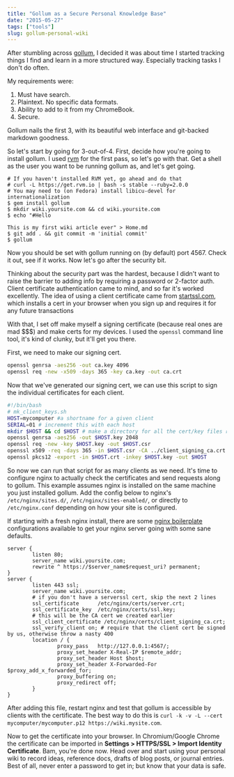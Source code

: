 ```yaml
---
title: "Gollum as a Secure Personal Knowledge Base"
date: "2015-05-27"
tags: ["tools"]
slug: gollum-personal-wiki
---
```


After stumbling across [gollum][1], I decided it was about time I started
tracking things I find and learn in a more structured way. Especially tracking
tasks I don't do often.

My requirements were:

1. Must have search.
1. Plaintext. No specific data formats.
1. Ability to add to it from my ChromeBook.
1. Secure.

Gollum nails the first 3, with its beautiful web interface and git-backed
markdown goodness.

So let's start by going for 3-out-of-4. First, decide how you're going to
install gollum. I used [rvm][3] for the first pass, so let's go with that. Get
a shell as the user you want to be running gollum as, and let's get going.

```
# If you haven't installed RVM yet, go ahead and do that
# curl -L https://get.rvm.io | bash -s stable --ruby=2.0.0
# You may need to (on Fedora) install libicu-devel for internationalization
$ gem install gollum
$ mkdir wiki.yoursite.com && cd wiki.yoursite.com
$ echo "#Hello

This is my first wiki article ever" > Home.md
$ git add . && git commit -m 'initial commit'
$ gollum
```

Now you should be set with gollum running on (by default) port 4567. Check it
out, see if it works. Now let's go after the security bit.

Thinking about the security part was the hardest, because I didn't want to
raise the barrier to adding info by requiring a password or 2-factor auth.
Client certificate authentication came to mind, and so far it's worked
excellently. The idea of using a client certificate came from
[startssl.com][2], which installs a cert in your browser when you sign up and
requires it for any future transactions

With that, I set off make myself a signing certificate (because real ones are
mad $$$) and make certs for my devices. I used the `openssl` command line tool,
it's kind of clunky, but it'll get you there.

First, we need to make our signing cert.

```bash
openssl genrsa -aes256 -out ca.key 4096
openssl req -new -x509 -days 365 -key ca.key -out ca.crt
```

Now that we've generated our signing cert, we can use this script to sign the
individual certificates for each client.

```bash
#!/bin/bash
# mk_client_keys.sh
HOST=mycomputer #a shortname for a given client
SERIAL=01 # increment this with each host
mkdir $HOST && cd $HOST # make a directory for all the cert/key files related to that host
openssl genrsa -aes256 -out $HOST.key 2048
openssl req -new -key $HOST.key -out $HOST.csr
openssl x509 -req -days 365 -in $HOST.csr -CA ../client_signing_ca.crt -CAkey ../client_signing_ca.key -set_serial $SERIAL -out $HOST.crt
openssl pkcs12 -export -in $HOST.crt -inkey $HOST.key -out $HOST
```

So now we can run that script for as many clients as we need. It's time to
configure nginx to actually check the certificates and send requests along to
gollum. This example assumes nginx is installed on the same machine you just
installed gollum. Add the config below to nginx's `/etc/nginx/sites.d/`,
`/etc/nginx/sites-enabled/`, or directly to `/etc/nginx.conf` depending on how
your site is configured.

If starting with a fresh nginx install, there are some [nginx boilerplate][4]
configurations available to get your nginx server going with some sane
defaults.

```
server {
        listen 80;
        server_name wiki.yoursite.com;
        rewrite ^ https://$server_name$request_uri? permanent;
}
server {
        listen 443 ssl;
        server_name wiki.yoursite.com;
        # if you don't have a serverssl cert, skip the next 2 lines
        ssl_certificate      /etc/nginx/certs/server.crt; 
        ssl_certificate_key  /etc/nginx/certs/ssl.key;
        # this will be the CA cert we created earlier
        ssl_client_certificate /etc/nginx/certs/client_signing_ca.crt;
        ssl_verify_client on; # require that the client cert be signed by us, otherwise throw a nasty 400
        location / {
                proxy_pass   http://127.0.0.1:4567/;
                proxy_set_header X-Real-IP $remote_addr;
                proxy_set_header Host $host;
                proxy_set_header X-Forwarded-For $proxy_add_x_forwarded_for;
                proxy_buffering on;
                proxy_redirect off;
        }
}
```

After adding this file, restart nginx and test that gollum is accessible by
clients with the certificate. The best way to do this is
`curl -k -v -L --cert mycomputer/mycomputer.p12 https://wiki.mysite.com`.

Now to get the certificate into your browser. In Chromium/Google Chrome the
certificate can be imported in **Settings > HTTPS/SSL > Import Identity Certificate**.
Bam, you're done now. Head over and start using your personal wiki to record
ideas, reference docs, drafts of blog posts, or journal entries. Best of all,
never enter a password to get in; but know that your data is safe.

[1]: https://github.com/gollum/gollum
[2]: https://www.startssl.com/
[3]: http://rvm.io/
[4]: https://github.com/Umkus/nginx-boilerplate
